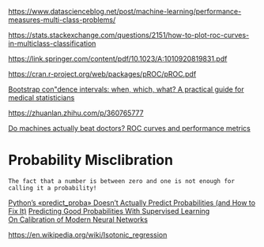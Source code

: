 https://www.datascienceblog.net/post/machine-learning/performance-measures-multi-class-problems/  

https://stats.stackexchange.com/questions/2151/how-to-plot-roc-curves-in-multiclass-classification 

https://link.springer.com/content/pdf/10.1023/A:1010920819831.pdf 

https://cran.r-project.org/web/packages/pROC/pROC.pdf 

[Bootstrap con"dence intervals: when, which, what?
A practical guide for medical statisticians](https://www.tau.ac.il/~saharon/Boot/10.1.1.133.8405.pdf) 

https://zhuanlan.zhihu.com/p/360765777

[Do machines actually beat doctors? ROC curves and performance metrics](https://lukeoakdenrayner.wordpress.com/2017/12/06/do-machines-actually-beat-doctors-roc-curves-and-performance-metrics/)


# Probability Misclibration 

```
The fact that a number is between zero and one is not enough for calling it a probability!
```

[Python’s «predict_proba» Doesn’t Actually Predict Probabilities (and How to Fix It)](https://towardsdatascience.com/pythons-predict-proba-doesn-t-actually-predict-probabilities-and-how-to-fix-it-f582c21d63fc) 
[Predicting Good Probabilities With Supervised Learning](https://www.cs.cornell.edu/~alexn/papers/calibration.icml05.crc.rev3.pdf)    
[On Calibration of Modern Neural Networks](https://arxiv.org/pdf/1706.04599.pdf)

https://en.wikipedia.org/wiki/Isotonic_regression
  
